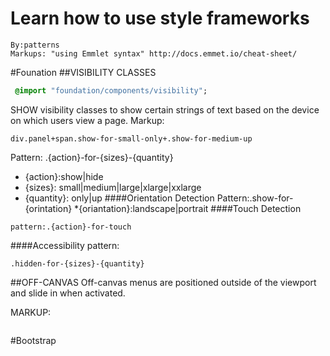 # Learn how to use style frameworks
	By:patterns
	Markups: "using Emmlet syntax" http://docs.emmet.io/cheat-sheet/

#Founation 
##VISIBILITY CLASSES
```sass
 @import "foundation/components/visibility";
```
SHOW visibility classes to show certain strings of text based on the device on which users view a page.
Markup:	
```
div.panel+span.show-for-small-only+.show-for-medium-up
```	
Pattern: .{action}-for-{sizes}-{quantity}
*	{action}:show|hide
*	{sizes}: small|medium|large|xlarge|xxlarge
*	{quantity}: only|up
####Orientation Detection
Pattern:.show-for-{orintation}
*{oriantation}:landscape|portrait
####Touch Detection
```	
pattern:.{action}-for-touch
```
####Accessibility
pattern:
```
.hidden-for-{sizes}-{quantity}
```
##OFF-CANVAS
Off-canvas menus are positioned outside of the viewport and slide in when activated. 

MARKUP: 
```.off-canvas-wrap>.inner-wrap+a.left-off-toggle+aside.left-off-canvas-menu>ul>li*^(p+a.exit-off-canvas)
```

#Bootstrap

